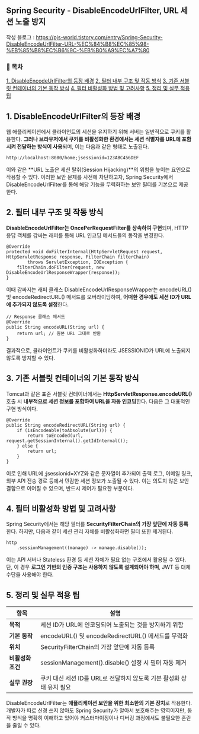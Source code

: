 ## Spring Security - DisableEncodeUrlFilter, URL 세션 노출 방지
작성 블로그 : https://pjs-world.tistory.com/entry/Spring-Security-DisableEncodeUrlFilter-URL-%EC%84%B8%EC%85%98-%EB%85%B8%EC%B6%9C-%EB%B0%A9%EC%A7%80

### 📌 목차

[1\. DisableEncodeUrlFilter의 등장 배경](#purpose) [2\. 필터 내부 구조 및 작동 방식](#filter-structure) [3\. 기존 서블릿 컨테이너의 기본 동작 방식](#servlet-default) [4\. 필터 비활성화 방법 및 고려사항](#disable-guide) [5\. 정리 및 실무 적용 팁](#summary)

## 1\. DisableEncodeUrlFilter의 등장 배경

웹 애플리케이션에서 클라이언트의 세션을 유지하기 위해 서버는 일반적으로 쿠키를 활용한다. **그러나 브라우저에서 쿠키를 비활성화한 환경에서는 세션 식별자를 URL에 포함시켜 전달하는 방식이 사용**되며, 이는 다음과 같은 형태로 노출된다.

```
http://localhost:8080/home;jsessionid=123ABC456DEF
```

이와 같은 **URL 노출은 세션 탈취(Session Hijacking)**의 위험을 높이는 요인으로 작용할 수 있다. 이러한 보안 문제를 사전에 차단하고자, Spring Security에서 DisableEncodeUrlFilter를 통해 해당 기능을 무력화하는 보안 필터를 기본으로 제공한다.

## 2\. 필터 내부 구조 및 작동 방식

**DisableEncodeUrlFilter는 OncePerRequestFilter를 상속하여 구현**되며, HTTP 응답 객체를 감싸는 래퍼를 통해 URL 인코딩 메서드들의 동작을 변경한다.

```
@Override
protected void doFilterInternal(HttpServletRequest request, HttpServletResponse response, FilterChain filterChain)
        throws ServletException, IOException {
    filterChain.doFilter(request, new DisableEncodeUrlResponseWrapper(response));
}
```

이때 감싸지는 래퍼 클래스 DisableEncodeUrlResponseWrapper는 encodeURL() 및 encodeRedirectURL() 메서드를 오버라이딩하여, **어떠한 경우에도 세션 ID가 URL에 추가되지 않도록 설정**한다.

```
// Response 클래스 메서드
@Override
public String encodeURL(String url) {
    return url; // 원본 URL 그대로 반환
}
```

결과적으로, 클라이언트가 쿠키를 비활성화하더라도 JSESSIONID가 URL에 노출되지 않도록 방지할 수 있다.

## 3\. 기존 서블릿 컨테이너의 기본 동작 방식

Tomcat과 같은 표준 서블릿 컨테이너에서는 **HttpServletResponse.encodeURL()** 호출 시 **내부적으로 세션 정보를 포함하여 URL을 자동 인코딩**한다. 다음은 그 대표적인 구현 방식이다.

```
@Override
public String encodeRedirectURL(String url) {
    if (isEncodeable(toAbsolute(url))) {
        return toEncoded(url, request.getSessionInternal().getIdInternal());
    } else {
        return url;
    }
}
```

이로 인해 URL에 ;jsessionid=XYZ와 같은 문자열이 추가되어 출력 로그, 이메일 링크, 외부 API 전송 경로 등에서 민감한 세션 정보가 노출될 수 있다. 이는 의도치 않은 보안 결함으로 이어질 수 있으며, 반드시 제어가 필요한 부분이다.

## 4\. 필터 비활성화 방법 및 고려사항

Spring Security에서는 해당 필터를 **SecurityFilterChain의 가장 앞단에 자동 등록**한다. 하지만, 다음과 같이 세션 관리 자체를 비활성화하면 필터 또한 제거된다.

```
http
    .sessionManagement((manage) -> manage.disable());
```

이는 API 서버나 Stateless 환경 등 세션 자체가 필요 없는 구조에서 활용될 수 있다. 단, 이 경우 **로그인 기반의 인증 구조는 사용하지 않도록 설계되어야 하며**, JWT 등 대체 수단을 사용해야 한다.

## 5\. 정리 및 실무 적용 팁

| **항목** | **설명** |
| --- | --- |
| **목적** | 세션 ID가 URL에 인코딩되어 노출되는 것을 방지하기 위함 |
| **기본 동작** | encodeURL() 및 encodeRedirectURL() 메서드를 무력화 |
| **위치** | SecurityFilterChain의 가장 앞단에 자동 등록 |
| **비활성화 조건** | sessionManagement().disable() 설정 시 필터 자동 제거 |
| **실무 권장** | 쿠키 대신 세션 ID를 URL로 전달하지 않도록 기본 활성화 상태 유지 필요 |

DisableEncodeUrlFilter는 **애플리케이션 보안을 위한 최소한의 기본 장치**로 작용한다. 개발자가 따로 신경 쓰지 않아도 Spring Security가 알아서 보호해주는 영역이지만, 동작 방식을 명확히 이해하고 있어야 커스터마이징이나 디버깅 과정에서도 불필요한 혼란을 줄일 수 있다.